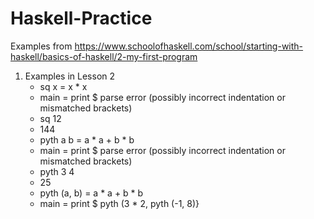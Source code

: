 # Haskell-Practice
Examples from https://www.schoolofhaskell.com/school/starting-with-haskell/basics-of-haskell/2-my-first-program

1. Examples in Lesson 2
      -  sq x = x * x
      -  main = print $ 
        parse error (possibly incorrect indentation or mismatched brackets)
      -  sq 12
      -  144
      -  pyth a b = a * a + b * b
      -  main = print $
        parse error (possibly incorrect indentation or mismatched brackets)
      -  pyth 3 4
      -  25
      - pyth (a, b) = a * a + b * b
      - main = print $ pyth (3 * 2, pyth (-1, 8)}


